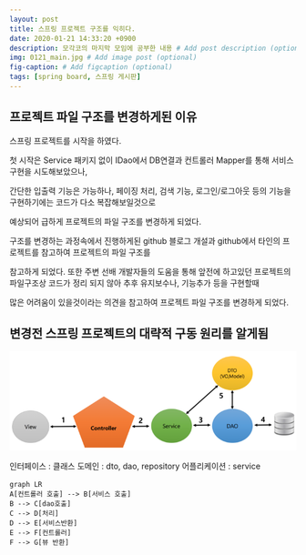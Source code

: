 ```yaml
---
layout: post
title: 스프링 프로젝트 구조를 익히다.
date: 2020-01-21 14:33:20 +0900
description: 모각코의 마지막 모임에 공부한 내용 # Add post description (optional)
img: 0121_main.jpg # Add image post (optional)
fig-caption: # Add figcaption (optional)
tags: [spring board, 스프링 게시판]
---
```

## 프로젝트 파일 구조를 변경하게된 이유
  
스프링 프로젝트를 시작을 하였다.  
  
첫 시작은 Service 패키지 없이 IDao에서 DB연결과 컨트롤러 Mapper를 통해 서비스 구현을 시도해보았으나,  
  
간단한 입출력 기능은 가능하나, 페이징 처리, 검색 기능, 로그인/로그아웃 등의 기능을 구현하기에는 코드가 다소 복잡해보일것으로  
  
예상되어 급하게 프로젝트의 파일 구조를 변경하게 되었다.  
  
구조를 변경하는 과정속에서 진행하게된 github 블로그 개설과 github에서 타인의 프로젝트를 참고하여 프로젝트의 파일 구조를  
  
참고하게 되었다. 또한 주변 선배 개발자들의 도움을 통해 앞전에 하고있던 프로젝트의 파일구조상 코드가 정리 되지 않아 추후 유지보수나, 기능추가 등을 구현할때  
  
많은 어려움이 있을것이라는 의견을 참고하여 프로젝트 파일 구조를 변경하게 되었다.
  
  
## 변경전 스프링 프로젝트의 대략적 구동 원리를 알게됨  
  
![자료 구조 사진](../assets/img/0121.png)  
  
인터페이스 : 클래스
도메인 : dto, dao, repository
어플리케이션 : service  
  
``` mermaid
graph LR
A[컨트롤러 호출] --> B[서비스 호출]
B --> C[dao호출]
C --> D[처리]
D --> E[서비스반환]
E --> F[컨트롤러]
F --> G[뷰 반환]
```